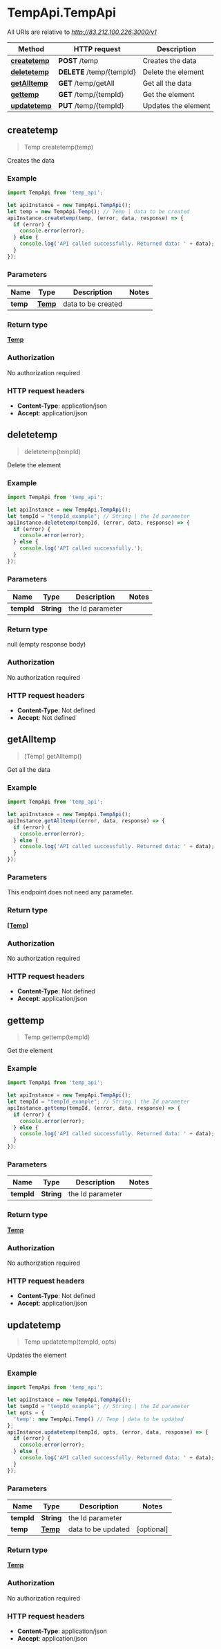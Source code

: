 # TempApi.TempApi

All URIs are relative to *http://83.212.100.226:3000/v1*

Method | HTTP request | Description
------------- | ------------- | -------------
[**createtemp**](TempApi.md#createtemp) | **POST** /temp | Creates the data
[**deletetemp**](TempApi.md#deletetemp) | **DELETE** /temp/{tempId} | Delete the element
[**getAlltemp**](TempApi.md#getAlltemp) | **GET** /temp/getAll | Get all the data
[**gettemp**](TempApi.md#gettemp) | **GET** /temp/{tempId} | Get the element
[**updatetemp**](TempApi.md#updatetemp) | **PUT** /temp/{tempId} | Updates the element



## createtemp

> Temp createtemp(temp)

Creates the data

### Example

```javascript
import TempApi from 'temp_api';

let apiInstance = new TempApi.TempApi();
let temp = new TempApi.Temp(); // Temp | data to be created
apiInstance.createtemp(temp, (error, data, response) => {
  if (error) {
    console.error(error);
  } else {
    console.log('API called successfully. Returned data: ' + data);
  }
});
```

### Parameters


Name | Type | Description  | Notes
------------- | ------------- | ------------- | -------------
 **temp** | [**Temp**](Temp.md)| data to be created | 

### Return type

[**Temp**](Temp.md)

### Authorization

No authorization required

### HTTP request headers

- **Content-Type**: application/json
- **Accept**: application/json


## deletetemp

> deletetemp(tempId)

Delete the element

### Example

```javascript
import TempApi from 'temp_api';

let apiInstance = new TempApi.TempApi();
let tempId = "tempId_example"; // String | the Id parameter
apiInstance.deletetemp(tempId, (error, data, response) => {
  if (error) {
    console.error(error);
  } else {
    console.log('API called successfully.');
  }
});
```

### Parameters


Name | Type | Description  | Notes
------------- | ------------- | ------------- | -------------
 **tempId** | **String**| the Id parameter | 

### Return type

null (empty response body)

### Authorization

No authorization required

### HTTP request headers

- **Content-Type**: Not defined
- **Accept**: Not defined


## getAlltemp

> [Temp] getAlltemp()

Get all the data

### Example

```javascript
import TempApi from 'temp_api';

let apiInstance = new TempApi.TempApi();
apiInstance.getAlltemp((error, data, response) => {
  if (error) {
    console.error(error);
  } else {
    console.log('API called successfully. Returned data: ' + data);
  }
});
```

### Parameters

This endpoint does not need any parameter.

### Return type

[**[Temp]**](Temp.md)

### Authorization

No authorization required

### HTTP request headers

- **Content-Type**: Not defined
- **Accept**: application/json


## gettemp

> Temp gettemp(tempId)

Get the element

### Example

```javascript
import TempApi from 'temp_api';

let apiInstance = new TempApi.TempApi();
let tempId = "tempId_example"; // String | the Id parameter
apiInstance.gettemp(tempId, (error, data, response) => {
  if (error) {
    console.error(error);
  } else {
    console.log('API called successfully. Returned data: ' + data);
  }
});
```

### Parameters


Name | Type | Description  | Notes
------------- | ------------- | ------------- | -------------
 **tempId** | **String**| the Id parameter | 

### Return type

[**Temp**](Temp.md)

### Authorization

No authorization required

### HTTP request headers

- **Content-Type**: Not defined
- **Accept**: application/json


## updatetemp

> Temp updatetemp(tempId, opts)

Updates the element

### Example

```javascript
import TempApi from 'temp_api';

let apiInstance = new TempApi.TempApi();
let tempId = "tempId_example"; // String | the Id parameter
let opts = {
  'temp': new TempApi.Temp() // Temp | data to be updated
};
apiInstance.updatetemp(tempId, opts, (error, data, response) => {
  if (error) {
    console.error(error);
  } else {
    console.log('API called successfully. Returned data: ' + data);
  }
});
```

### Parameters


Name | Type | Description  | Notes
------------- | ------------- | ------------- | -------------
 **tempId** | **String**| the Id parameter | 
 **temp** | [**Temp**](Temp.md)| data to be updated | [optional] 

### Return type

[**Temp**](Temp.md)

### Authorization

No authorization required

### HTTP request headers

- **Content-Type**: application/json
- **Accept**: application/json


